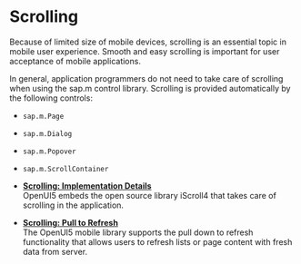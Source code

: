 <!-- loio66029f6f5a554a4eb700676bec1460dc -->

# Scrolling

Because of limited size of mobile devices, scrolling is an essential topic in mobile user experience. Smooth and easy scrolling is important for user acceptance of mobile applications.

In general, application programmers do not need to take care of scrolling when using the sap.m control library. Scrolling is provided automatically by the following controls:

-   `sap.m.Page`
-   `sap.m.Dialog`
-   `sap.m.Popover`
-   `sap.m.ScrollContainer`

-   **[Scrolling: Implementation Details](scrolling-implementation-details-f5f6a47.md "OpenUI5 embeds the open
		source library iScroll4 that takes care of scrolling in the application.")**  
OpenUI5 embeds the open source library iScroll4 that takes care of scrolling in the application.
-   **[Scrolling: Pull to Refresh](scrolling-pull-to-refresh-fde4015.md "The OpenUI5 mobile library supports the pull down to refresh functionality that allows
		users to refresh lists or page content with fresh data from server. ")**  
The OpenUI5 mobile library supports the pull down to refresh functionality that allows users to refresh lists or page content with fresh data from server.


